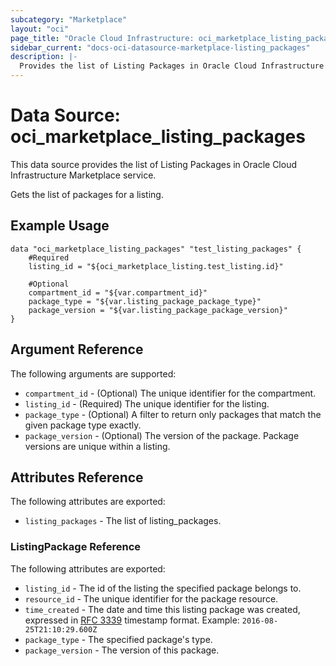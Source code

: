 ```yaml
---
subcategory: "Marketplace"
layout: "oci"
page_title: "Oracle Cloud Infrastructure: oci_marketplace_listing_packages"
sidebar_current: "docs-oci-datasource-marketplace-listing_packages"
description: |-
  Provides the list of Listing Packages in Oracle Cloud Infrastructure Marketplace service
---
```


# Data Source: oci_marketplace_listing_packages
This data source provides the list of Listing Packages in Oracle Cloud Infrastructure Marketplace service.

Gets the list of packages for a listing.


## Example Usage

```hcl
data "oci_marketplace_listing_packages" "test_listing_packages" {
	#Required
	listing_id = "${oci_marketplace_listing.test_listing.id}"

	#Optional
	compartment_id = "${var.compartment_id}"
	package_type = "${var.listing_package_package_type}"
	package_version = "${var.listing_package_package_version}"
}
```

## Argument Reference

The following arguments are supported:

* `compartment_id` - (Optional) The unique identifier for the compartment.
* `listing_id` - (Required) The unique identifier for the listing.
* `package_type` - (Optional) A filter to return only packages that match the given package type exactly. 
* `package_version` - (Optional) The version of the package. Package versions are unique within a listing.


## Attributes Reference

The following attributes are exported:

* `listing_packages` - The list of listing_packages.

### ListingPackage Reference

The following attributes are exported:

* `listing_id` - The id of the listing the specified package belongs to.
* `resource_id` - The unique identifier for the package resource.
* `time_created` - The date and time this listing package was created, expressed in [RFC 3339](https://tools.ietf.org/html/rfc3339)  timestamp format.  Example: `2016-08-25T21:10:29.600Z` 
* `package_type` - The specified package's type.
* `package_version` - The version of this package.
